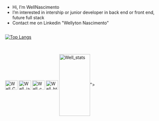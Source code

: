 - Hi, I’m WellNascimento
- I’m interested in intership or junior developer in back end or front end, future full stack
- Contact me on Linkedin "Wellyton Nascimento"
##
[![Top Langs](https://github-readme-stats.vercel.app/api/top-langs/?username=wellnascimento&layout=compact)](https://github.com/wellnascimento/github-readme-stats)
##
<div style="display: inline_block"><br>
<img align="center" alt="Well_C#" height="30" width="40" src="https://img.shields.io/badge/C%23-239120?style=for-the-badge&logo=c-sharp&logoColor=white">
<img align="center" alt="Well_java" height="30" width="40" src="https://img.shields.io/badge/Java-ED8B00?style=for-the-badge&logo=openjdk&logoColor=white">
<img align="center" alt="Well_css" height="30" width="40" src="https://img.shields.io/badge/CSS-239120?&style=for-the-badge&logo=css3&logoColor=white">
<img align="center" alt="Well_html" height="30" width="40" src="https://img.shields.io/badge/HTML-239120?style=for-the-badge&logo=html5&logoColor=white">
<img align="center" alt="Well_stats" height="200" width="100" src="<i class="devicon-android-plain"></i>">
</div>

